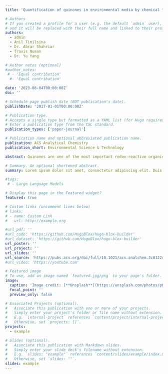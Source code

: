 ```yaml
---
title: 'Quantification of quinones in environmental media by chemical tagging with cysteine-containing peptides coupled to size exclusionary separation'

# Authors
# If you created a profile for a user (e.g. the default `admin` user), write the username (folder name) here
# and it will be replaced with their full name and linked to their profile.
authors:
  - admin
  - Anil Timilsina
  - Dr. Abrar Shahriar  
  - Travis Numan
  - Dr. Yu Yang

# Author notes (optional)
#author_notes:
 # - 'Equal contribution'
  #- 'Equal contribution'

date: '2023-08-04T00:00:00Z'
doi: ''

# Schedule page publish date (NOT publication's date).
publishDate: '2017-01-01T00:00:00Z'

# Publication type.
# Accepts a single type but formatted as a YAML list (for Hugo requirements).
# Enter a publication type from the CSL standard.
publication_types: ['paper-journal']

# Publication name and optional abbreviated publication name.
publication: ACS Analytical Chemistry
publication_short: Environmental Science & Technology

abstract: Quinones are one of the most important redox-reactive organic compounds in natural environments, such as soil, water, and sediment, playing an important role in regulating the environmental processes and biogeochemical cycles of critical elements under climate change, including the influences of extreme events such as wildfires. However, to date, no existing methods can quantify quinones in complex environmental media. To overcome this challenge, a quantification method was developed by coupling chemical tagging of quinones by cysteine-containing nonaromatic peptides (Cpep) through a Michael addition reaction with size exclusionary chromatography (SEC) separation and ultraviolet (UV) analysis─leveraging on the characteristic absorbance of aromatic rings at 254 nm and molecular size of peptide. The method was demonstrated using model quinones, including 1,4-benzoquinone (BQ), 1,4-naphthoquinone (NQ), and 1,4-anthraquinone (AQ), with a detection limit of 3.3, 0.7, and 0.2 μM, respectively. Concentrations of quinones in water extractions of biochars, soils, and wildfire-derived ashes were determined to range from 0.8 to 14 μM and were positively correlated with their redox reactivity determined by a chemical assay. This method provides a novel rapid quantification of quinones in complex environmental media as well as a quick assessment for redox reactivity and opens up new avenues for studying environmental transformation and remediation of contaminants.

# Summary. An optional shortened abstract.
summary: Lorem ipsum dolor sit amet, consectetur adipiscing elit. Duis posuere tellus ac convallis placerat. Proin tincidunt magna sed ex sollicitudin condimentum.

#tags:
 # - Large Language Models

# Display this page in the Featured widget?
featured: true

# Custom links (uncomment lines below)
# links:
# - name: Custom Link
#   url: http://example.org

#url_pdf: ''
#url_code: 'https://github.com/HugoBlox/hugo-blox-builder'
#url_dataset: 'https://github.com/HugoBlox/hugo-blox-builder'
url_poster: ''
url_project: ''
url_slides: ''
url_source: 'https://pubs.acs.org/doi/full/10.1021/acs.analchem.3c01224'
#url_video: 'https://youtube.com'

# Featured image
# To use, add an image named `featured.jpg/png` to your page's folder.
image:
  caption: 'Image credit: [**Unsplash**](https://unsplash.com/photos/pLCdAaMFLTE)'
  focal_point: ''
  preview_only: false

# Associated Projects (optional).
#   Associate this publication with one or more of your projects.
#   Simply enter your project's folder or file name without extension.
#   E.g. `internal-project` references `content/project/internal-project/index.md`.
#   Otherwise, set `projects: []`.
projects:
  - example

# Slides (optional).
#   Associate this publication with Markdown slides.
#   Simply enter your slide deck's filename without extension.
#   E.g. `slides: "example"` references `content/slides/example/index.md`.
#   Otherwise, set `slides: ""`.
slides: example
---
```


